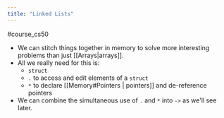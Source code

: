 ```yaml
---
title: "Linked Lists"
---
```

#course_cs50 

- We can stitch things together in memory to solve more interesting problems than just [[Arrays|arrays]].
- All we really need for this is:
    - `struct`
    - `.` to access and edit elements of a `struct`
    - `*` to declare [[Memory#Pointers | pointers]] and de-reference pointers
- We can combine the simultaneous use of `.` and `*` into `->` as we'll see later.
